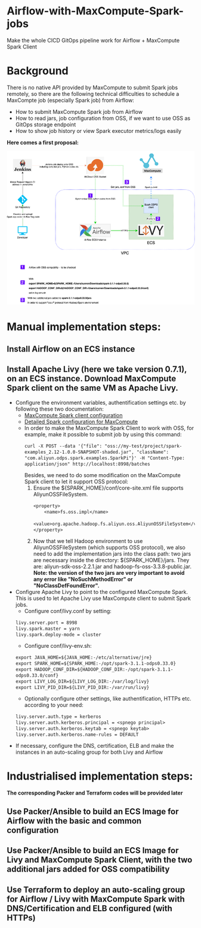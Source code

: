 # Airflow-with-MaxCompute-Spark-jobs
Make the whole CICD GitOps pipeline work for Airflow + MaxCompute Spark Client

# Background
There is no native API provided by MaxCompute to submit Spark jobs remotely, so there are the following technical difficulties to schedule a MaxCompte job (especially Spark job) from Airflow:
* How to submit MaxCompute Spark job from Airflow
* How to read jars, job configuration from OSS, if we want to use OSS as GitOps storage endpoint
* How to show job history or view Spark executor metrics/logs easily

**Here comes a first proposal:**

![Airflow with MaxCompute Architecture](/ressources/Airflow_on_AliCloud_with_MaxCompute.png?raw=true "Airflow with MaxCompute Architecture")

# Manual implementation steps:
## Install Airflow on an ECS instance
## Install Apache Livy (here we take version 0.7.1), on an ECS instance. Download MaxCompute Spark client on the same VM as Apache Livy.
* Configure the environment variables, authentification settings etc. by following these two documentation:
  - [MaxCompute Spark client configuration](https://github.com/aliyun/MaxCompute-Spark/wiki/02.-使用Spark客户端提交任务(Yarn-Cluster模式)?spm=a2c63.p38356.0.0.2cbc5b780Fu7sd&file=02.-使用Spark客户端提交任务(Yarn-Cluster模式))
  - [Detailed Spark configuration for MaxCompute](https://github.com/aliyun/MaxCompute-Spark/wiki/03.-Spark配置详解?spm=a2c63.p38356.0.0.2cbca563LWmzCE&file=03.-Spark配置详解)
  - In order to make the MaxCompute Spark Client to work with OSS, for example, make it possible to submit job by using this command:
    ```
    curl -X POST --data '{"file": "oss://my-test/project/spark-examples_2.12-1.0.0-SNAPSHOT-shaded.jar", "className": "com.aliyun.odps.spark.examples.SparkPi"}' -H "Content-Type: application/json" http://localhost:8998/batches
    ```
    Besides, we need to do some modification on the MaxCompute Spark client to let it support OSS protocol:
    1. Ensure the ${SPARK_HOME}/conf/core-site.xml file supports AliyunOSSFileSystem.
       ```
       <property>
           <name>fs.oss.impl</name>
           <value>org.apache.hadoop.fs.aliyun.oss.AliyunOSSFileSystem</value>
       </property>
       ```
    2. Now that we tell Hadoop environment to use AliyunOSSFileSystem (which supports OSS protocol), we also need to add the implementation jars into the class path:  two jars are necessary inside the directory: ${SPARK_HOME}/jars. They are: aliyun-sdk-oss-2.2.1.jar and hadoop-fs-oss-3.3.8-public.jar.
    **Note: the version of the two jars are very important to avoid any error like "NoSuchMethodError" or "NoClassDefFoundError".**
* Configure Apache Livy to point to the configured MaxCompute Spark. This is used to let Apache Livy use MaxCompute client to submit Spark jobs.
  - Configure conf/livy.conf by setting:
  ```
  livy.server.port = 8998
  livy.spark.master = yarn
  livy.spark.deploy-mode = cluster
  ```
  - Configure conf/livy-env.sh:
  ```
  export JAVA_HOME=${JAVA_HOME:-/etc/alternative/jre}
  export SPARK_HOME=${SPARK_HOME:-/opt/spark-3.1.1-odps0.33.0}
  export HADOOP_CONF_DIR=${HADOOP_CONF_DIR:-/opt/spark-3.1.1-odps0.33.0/conf}
  export LIVY_LOG_DIR=${LIVY_LOG_DIR:-/var/log/livy}
  export LIVY_PID_DIR=${LIVY_PID_DIR:-/var/run/livy}
  ```
  - Optionally configure other settings, like authentification, HTTPs etc. according to your need:
  ```
  livy.server.auth.type = kerberos
  livy.server.auth.kerberos.principal = <spnego principal>
  livy.server.auth.kerberos.keytab = <spnego keytab>
  livy.server.auth.kerberos.name-rules = DEFAULT
  ```
* If necessary, configure the DNS, certification, ELB and make the instances in an auto-scaling group for both Livy and Airflow

# Industrialised implementation steps:
 **The corresponding Packer and Terraform codes will be provided later**
## Use Packer/Ansible to build an ECS Image for Airflow with the basic and common configuration
## Use Packer/Ansible to build an ECS Image for Livy and MaxCompute Spark Client, with the two additional jars added for OSS compatibility
## Use Terraform to deploy an auto-scaling group for Airflow / Livy with MaxCompute Spark with DNS/Certification and ELB configured (with HTTPs)
